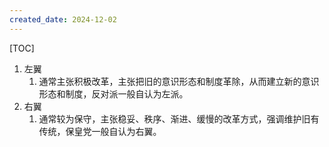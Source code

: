 ```yaml
---
created_date: 2024-12-02
---
```


[TOC]

1. 左翼
   1. 通常主张积极改革，主张把旧的意识形态和制度革除，从而建立新的意识形态和制度，反对派一般自认为左派。
2. 右翼
   1. 通常较为保守，主张稳妥、秩序、渐进、缓慢的改革方式，强调维护旧有传统，保皇党一般自认为右翼。
